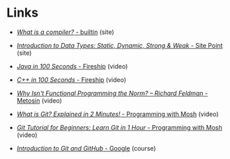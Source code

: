 # Links

- [*What is a compiler?* - builtin](https://builtin.com/software-engineering-perspectives/compiler) (site)

- [*Introduction to Data Types: Static, Dynamic, Strong & Weak* - Site Point](https://www.sitepoint.com/typing-versus-dynamic-typing/) (site)

- [*Java in 100 Seconds* - Fireship](https://youtu.be/l9AzO1FMgM8) (video)

- [*C++ in 100 Seconds* - Fireship](https://youtu.be/MNeX4EGtR5Y) (video)

- [*Why Isn't Functional Programming the Norm? – Richard Feldman* - Metosin](https://youtu.be/QyJZzq0v7Z4) (video)

- [*What is Git? Explained in 2 Minutes!* - Programming with Mosh](https://youtu.be/2ReR1YJrNOM) (video)

- [*Git Tutorial for Beginners: Learn Git in 1 Hour* - Programming with Mosh](https://youtu.be/8JJ101D3knE) (video)

- [*Introduction to Git and GitHub* - Google](https://www.coursera.org/learn/introduction-git-github) (course)
